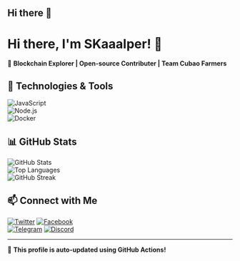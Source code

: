 ## Hi there 👋

# Hi there, I'm SKaaalper! 👋  

🚀 **Blockchain Explorer | Open-source Contributer | Team Cubao Farmers**  

## 🔧 Technologies & Tools  
![JavaScript](https://img.shields.io/badge/-JavaScript-F7DF1E?logo=javascript&logoColor=black&style=for-the-badge)  
![Node.js](https://img.shields.io/badge/-Node.js-339933?logo=node.js&logoColor=white&style=for-the-badge)  
![Docker](https://img.shields.io/badge/-Docker-2496ED?logo=docker&logoColor=white&style=for-the-badge)  

## 📊 GitHub Stats  
![GitHub Stats](https://github-readme-stats.vercel.app/api?username=SKaaalper&show_icons=true&theme=dark)  
![Top Languages](https://github-readme-stats.vercel.app/api/top-langs/?username=SKaaalper&layout=compact&theme=dark)  
![GitHub Streak](https://github-readme-streak-stats.herokuapp.com/?user=SKaaalper&theme=dark)  

## 📫 Connect with Me  
[![Twitter](https://img.shields.io/badge/Twitter-%231DA1F2.svg?&style=for-the-badge&logo=twitter&logoColor=white)](https://x.com/_TheTinapa)
[![Facebook](https://img.shields.io/badge/Facebook-%231877F2.svg?&style=for-the-badge&logo=facebook&logoColor=white)](https://www.facebook.com/skaaalper)  
[![Telegram](https://img.shields.io/badge/Telegram-%232CA5E0.svg?&style=for-the-badge&logo=telegram&logoColor=white)](https://t.me/HappyFellar)
[![Discord](https://img.shields.io/badge/Discord-%237289DA.svg?&style=for-the-badge&logo=discord&logoColor=white)](https://discord.gg/myprincess123)  

---
🔹 **This profile is auto-updated using GitHub Actions!**
